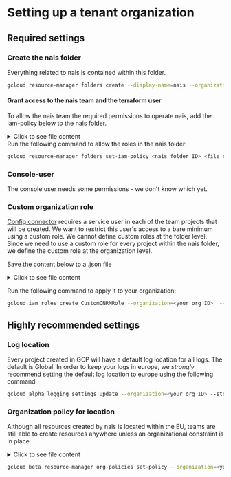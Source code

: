# Setting up a tenant organization

## Required settings

### Create the nais folder
Everything related to nais is contained within this folder.

```bash
gcloud resource-manager folders create --display-name=nais --organization=<your org ID>
```

#### Grant access to the nais team and the terraform user
To allow the nais team the required permissions to operate nais, add the iam-policy below to the nais folder.

<details>
<summary>Click to see file content</summary>
```json
{
  "bindings": [
    {
      "members": [
        "serviceAccount:nais-tf-${TENANTNAME}@nais-io.iam.gserviceaccount.com"
      ],
      "role": "roles/artifactregistry.admin"
    },
    {
      "members": [
        "serviceAccount:nais-tf-${TENANTNAME}@nais-io.iam.gserviceaccount.com"
      ],
      "role": "roles/compute.admin"
    },
    {
      "members": [
        "serviceAccount:nais-tf-${TENANTNAME}@nais-io.iam.gserviceaccount.com"
      ],
      "role": "roles/container.admin"
    },
    {
      "members": [
        "serviceAccount:nais-tf-${TENANTNAME}@nais-io.iam.gserviceaccount.com"
      ],
      "role": "roles/dns.admin"
    },
    {
      "members": [
        "serviceAccount:nais-tf-${TENANTNAME}@nais-io.iam.gserviceaccount.com"
      ],
      "role": "roles/logging.admin"
    },
    {
      "members": [
        "serviceAccount:nais-tf-${TENANTNAME}@nais-io.iam.gserviceaccount.com"
      ],
      "role": "roles/resourcemanager.folderCreator"
    },
    {
      "members": [
        "serviceAccount:nais-tf-${TENANTNAME}@nais-io.iam.gserviceaccount.com"
      ],
      "role": "roles/resourcemanager.folderIamAdmin"
    },
    {
      "members": [
        "serviceAccount:nais-tf-${TENANTNAME}@nais-io.iam.gserviceaccount.com"
      ],
      "role": "roles/resourcemanager.projectCreator"
    },
    {
      "members": [
        "serviceAccount:nais-tf-${TENANTNAME}@nais-io.iam.gserviceaccount.com"
      ],
      "role": "roles/serviceusage.serviceUsageAdmin"
    }
  ]
}
// Todo: find correct roles for viewers and admins
- nais-viewers
- nais-admins
```
</details>
Run the following command to allow the roles in the nais folder:

``` bash
gcloud resource-manager folders set-iam-policy <nais folder ID> <file name>.json
```


### Console-user
The console user needs some permissions - we don't know which yet.

### Custom organization role
[Config connector](https://cloud.google.com/config-connector/docs/overview) requires a service user in each of the team projects that will be created.
We want to restrict this user's access to a bare minimum using a custom role.
We cannot define custom roles at the folder level. Since we need to use a custom role for every project within the nais folder, we define the custom role at the organization level.

Save the content below to a .json file
<details>
<summary>Click to see file content</summary>
``` yaml
title: "NAIS Custom CNRM Role"
description: "Custom role for namespaced cnrm users to allow creation of resources"
stage: "GA"
includedPermissions:
- cloudkms.cryptoKeys.create
- cloudkms.cryptoKeys.get
- cloudkms.cryptoKeys.update
- cloudkms.keyRings.create
- cloudkms.keyRings.get
- cloudkms.keyRings.getIamPolicy
- cloudkms.keyRings.setIamPolicy
- cloudsql.databases.create
- cloudsql.databases.delete
- cloudsql.databases.get
- cloudsql.databases.list
- cloudsql.databases.update
- cloudsql.instances.create
- cloudsql.instances.delete
- cloudsql.instances.get
- cloudsql.instances.list
- cloudsql.instances.update
- cloudsql.users.create
- cloudsql.users.delete
- cloudsql.users.list
- cloudsql.users.update
- resourcemanager.projects.get
- resourcemanager.projects.getIamPolicy
- resourcemanager.projects.setIamPolicy
- storage.buckets.create
- storage.buckets.get
- storage.buckets.getIamPolicy
- storage.buckets.list
- storage.buckets.setIamPolicy
- storage.buckets.update
```
</details>

Run the following command to apply it to your organization:

``` bash
gcloud iam roles create CustomCNRMRole --organization=<your org ID>  --file=<your file name>.yaml
```

## Highly recommended settings
### Log location
Every project created in GCP will have a default log location for all logs. The default is Global.
In order to keep your logs in europe, we _strongly_ recommend setting the default log location to europe using the following command


```bash 
gcloud alpha logging settings update --organization=<your org ID> --storage-location=europe-north1
```
### Organization policy for location
Although all resources created by nais is located within the EU, teams are still able to create resources anywhere unless an organizational constraint is in place.

<details>
<summary>Click to see file content</summary>
``` yaml
constraint: constraints/gcp.resourceLocations
etag: BwVUSr8Q7Ng=
listPolicy:
  allowedValues:
  - in:eu-locations
```
</details>

``` bash
gcloud beta resource-manager org-policies set-policy --organization=<your org ID> <file name>.yaml
```

